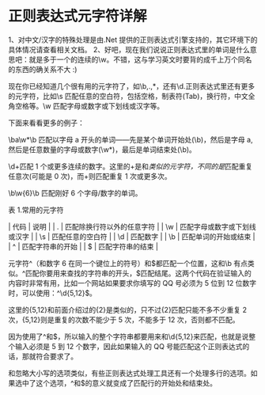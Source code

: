 # 正则表达式元字符详解

1、对中文/汉字的特殊处理是由.Net 提供的正则表达式引擎支持的，其它环境下的具体情况请查看相关文档。
2、好吧，现在我们说说正则表达式里的单词是什么意思吧：就是多于一个的连续的\w。不错，这与学习英文时要背的成千上万个同名的东西的确关系不大 :)

现在你已经知道几个很有用的元字符了，如\b,.,*，还有\d.正则表达式里还有更多的元字符，比如\s 匹配任意的空白符，包括空格，制表符(Tab)，换行符，中文全角空格等。\w 匹配字母或数字或下划线或汉字等。

下面来看看更多的例子：

\ba\w*\b 匹配以字母 a 开头的单词——先是某个单词开始处(\b)，然后是字母 a,然后是任意数量的字母或数字(\w*)，最后是单词结束处(\b)。

\d+匹配 1 个或更多连续的数字。这里的+是和*类似的元字符，不同的是*匹配重复任意次(可能是 0 次)，而+则匹配重复 1 次或更多次。

\b\w{6}\b 匹配刚好 6 个字母/数字的单词。

表 1.常用的元字符

| 代码 | 说明 |
| . | 匹配除换行符以外的任意字符 |
| \w | 匹配字母或数字或下划线或汉字 |
| \s | 匹配任意的空白符 |
| \d | 匹配数字 |
| \b | 匹配单词的开始或结束 |
| ^ | 匹配字符串的开始 |
| $ | 匹配字符串的结束 |

元字符^（和数字 6 在同一个键位上的符号）和$都匹配一个位置，这和\b 有点类似。^匹配你要用来查找的字符串的开头，$匹配结尾。这两个代码在验证输入的内容时非常有用，比如一个网站如果要求你填写的 QQ 号必须为 5 位到 12 位数字时，可以使用：^\d{5,12}$。

这里的{5,12}和前面介绍过的{2}是类似的，只不过{2}匹配只能不多不少重复 2 次，{5,12}则是重复的次数不能少于 5 次，不能多于 12 次，否则都不匹配。

因为使用了^和$，所以输入的整个字符串都要用来和\d{5,12}来匹配，也就是说整个输入必须是 5 到 12 个数字，因此如果输入的 QQ 号能匹配这个正则表达式的话，那就符合要求了。

和忽略大小写的选项类似，有些正则表达式处理工具还有一个处理多行的选项。如果选中了这个选项，^和$的意义就变成了匹配行的开始处和结束处。